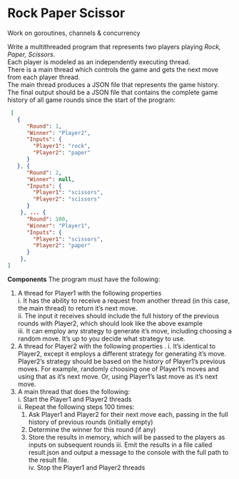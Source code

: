 # Rock Paper Scissor  
Work on goroutines, channels &amp; concurrency

Write a multithreaded program that represents two players playing _Rock, Paper, Scissors_.  
Each player is modeled as an independently executing thread.  
There is a main thread which controls the game and gets the next move from each player thread.  
The main thread produces a JSON file that represents the game history.  
The final output should be a JSON file that contains the complete game history of all game rounds since the start of the program:

```json
 [
   {
      "Round": 1,
      "Winner": "Player2",
      "Inputs": {
        "Player1": "rock",
        "Player2": "paper"
      }
   }, {
      "Round": 2,
      "Winner": null,
      "Inputs": {
        "Player1": "scissors",
        "Player2": "scissors"
      }
    }, ... {
      "Round": 100,
      "Winner": "Player1",
      "Inputs": {
        "Player1": "scissors",
        "Player2": "paper"
      }
    }, 
]
```

**Components**
The program must have the following:  
1. A thread for Player1 with the following properties  
  i. It has the ability to receive a request from another thread (in this case, the main thread) to return it’s next move.  
  ii. The input it receives should include the full history of the previous rounds with Player2, which should look like the above example  
  iii. It can employ any strategy to generate it’s move, including choosing a random move. It’s up to you decide what strategy to use.  
2. A thread for Player2 with the following properties . 
  i. It’s identical to Player2, except it employs a different strategy for generating it’s move. Player2’s strategy should be based on the history of Player1’s previous moves. For example, randomly choosing one of Player1’s moves and using that as it’s next move. Or, using Player1’s last move as it’s next move.  
3. A main thread that does the following:  
  i. Start the Player1 and Player2 threads  
  ii. Repeat the following steps 100 times:    
    1. Ask Player1 and Player2 for their next move each, passing in the full history of previous rounds (initially empty)  
    2. Determine the winner for this round (if any)  
    3. Store the results in memory, which will be passed to the players as inputs on subsequent rounds
  iii. Emit the results in a file called result.json and output a message to the console with the full path to the result file.  
  iv. Stop the Player1 and Player2 threads  
